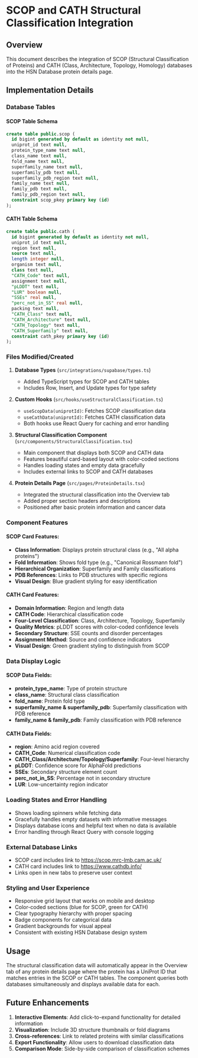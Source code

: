 # SCOP and CATH Structural Classification Integration

## Overview

This document describes the integration of SCOP (Structural Classification of Proteins) and CATH (Class, Architecture, Topology, Homology) databases into the HSN Database protein details page.

## Implementation Details

### Database Tables

#### SCOP Table Schema

```sql
create table public.scop (
  id bigint generated by default as identity not null,
  uniprot_id text null,
  protein_type_name text null,
  class_name text null,
  fold_name text null,
  superfamily_name text null,
  superfamily_pdb text null,
  superfamily_pdb_region text null,
  family_name text null,
  family_pdb text null,
  family_pdb_region text null,
  constraint scop_pkey primary key (id)
);
```

#### CATH Table Schema

```sql
create table public.cath (
  id bigint generated by default as identity not null,
  uniprot_id text null,
  region text null,
  source text null,
  length integer null,
  organism text null,
  class text null,
  "CATH_Code" text null,
  assignment text null,
  "pLDDT" text null,
  "LUR" boolean null,
  "SSEs" real null,
  "perc_not_in_SS" real null,
  packing text null,
  "CATH_Class" text null,
  "CATH_Architecture" text null,
  "CATH_Topology" text null,
  "CATH_Superfamily" text null,
  constraint cath_pkey primary key (id)
);
```

### Files Modified/Created

1. **Database Types** (`src/integrations/supabase/types.ts`)

   - Added TypeScript types for SCOP and CATH tables
   - Includes Row, Insert, and Update types for type safety

2. **Custom Hooks** (`src/hooks/useStructuralClassification.ts`)

   - `useScopData(uniprotId)`: Fetches SCOP classification data
   - `useCathData(uniprotId)`: Fetches CATH classification data
   - Both hooks use React Query for caching and error handling

3. **Structural Classification Component** (`src/components/StructuralClassification.tsx`)

   - Main component that displays both SCOP and CATH data
   - Features beautiful card-based layout with color-coded sections
   - Handles loading states and empty data gracefully
   - Includes external links to SCOP and CATH databases

4. **Protein Details Page** (`src/pages/ProteinDetails.tsx`)
   - Integrated the structural classification into the Overview tab
   - Added proper section headers and descriptions
   - Positioned after basic protein information and cancer data

### Component Features

#### SCOP Card Features:

- **Class Information**: Displays protein structural class (e.g., "All alpha proteins")
- **Fold Information**: Shows fold type (e.g., "Canonical Rossmann fold")
- **Hierarchical Organization**: Superfamily and Family classifications
- **PDB References**: Links to PDB structures with specific regions
- **Visual Design**: Blue gradient styling for easy identification

#### CATH Card Features:

- **Domain Information**: Region and length data
- **CATH Code**: Hierarchical classification code
- **Four-Level Classification**: Class, Architecture, Topology, Superfamily
- **Quality Metrics**: pLDDT scores with color-coded confidence levels
- **Secondary Structure**: SSE counts and disorder percentages
- **Assignment Method**: Source and confidence indicators
- **Visual Design**: Green gradient styling to distinguish from SCOP

### Data Display Logic

#### SCOP Data Fields:

- **protein_type_name**: Type of protein structure
- **class_name**: Structural class classification
- **fold_name**: Protein fold type
- **superfamily_name & superfamily_pdb**: Superfamily classification with PDB reference
- **family_name & family_pdb**: Family classification with PDB reference

#### CATH Data Fields:

- **region**: Amino acid region covered
- **CATH_Code**: Numerical classification code
- **CATH_Class/Architecture/Topology/Superfamily**: Four-level hierarchy
- **pLDDT**: Confidence score for AlphaFold predictions
- **SSEs**: Secondary structure element count
- **perc_not_in_SS**: Percentage not in secondary structure
- **LUR**: Low-uncertainty region indicator

### Loading States and Error Handling

- Shows loading spinners while fetching data
- Gracefully handles empty datasets with informative messages
- Displays database icons and helpful text when no data is available
- Error handling through React Query with console logging

### External Database Links

- SCOP card includes link to https://scop.mrc-lmb.cam.ac.uk/
- CATH card includes link to https://www.cathdb.info/
- Links open in new tabs to preserve user context

### Styling and User Experience

- Responsive grid layout that works on mobile and desktop
- Color-coded sections (blue for SCOP, green for CATH)
- Clear typography hierarchy with proper spacing
- Badge components for categorical data
- Gradient backgrounds for visual appeal
- Consistent with existing HSN Database design system

## Usage

The structural classification data will automatically appear in the Overview tab of any protein details page where the protein has a UniProt ID that matches entries in the SCOP or CATH tables. The component queries both databases simultaneously and displays available data for each.

## Future Enhancements

1. **Interactive Elements**: Add click-to-expand functionality for detailed information
2. **Visualization**: Include 3D structure thumbnails or fold diagrams
3. **Cross-references**: Link to related proteins with similar classifications
4. **Export Functionality**: Allow users to download classification data
5. **Comparison Mode**: Side-by-side comparison of classification schemes
